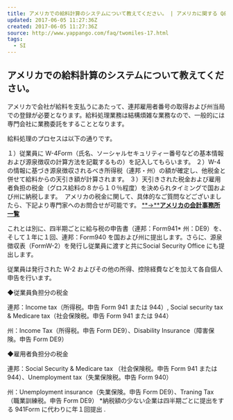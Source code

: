 ```yaml
---
title: アメリカでの給料計算のシステムについて教えてください。 | アメリカに関する Q&A / コラム | アメリカの会計士/会計事務所ならヤッパン号
updated: 2017-06-05 11:27:36Z
created: 2017-06-05 11:27:36Z
source: http://www.yappango.com/faq/twomiles-17.html
tags:
  - SI
---
```


## アメリカでの給料計算のシステムについて教えてください。

アメリカで会社が給料を支払うにあたって、連邦雇用者番号の取得および州当局での登録が必要となります。給料処理業務は結構煩雑な業務なので、一般的には専門会社に業務委託をすることとなります。

給料処理のプロセスは以下の通りです。

１）従業員に W-4Form（氏名、ソーシャルセキュリティー番号などの基本情報および源泉徴収の計算方法を記載するもの）を記入してもらいます。
２）W-4 の情報に基づき源泉徴収されるべき所得税（連邦・州）の額が確定し、他税金と併せて給料からの天引き額が計算されます。
３）天引きされた税金および雇用者負担の税金（グロス給料の８から１０％程度）を決められタイミングで国および州に納税します。
 アメリカの税金に関して、具体的なご質問などございましたら、下記より専門家へのお問合せが可能です。
[**→****アメリカの会計事務所一覧**](http://www.yappango.com/keywordpage/usa_tax.html)

これとは別に、四半期ごとに給与税の申告書（連邦：Form941* 州：DE9）を、そして１年に１回、連邦：Form940 を国および州に提出します。さらに、源泉徴収表（FormW-2）を発行し従業員に渡すと共にSocial Security Office にも提出します。

従業員は発行された W-2 およびその他の所得、控除経費などを加えて各自個人申告を行います。

◆従業員負担分の税金

連邦：Income tax（所得税。申告 Form 941 または 944）, Social security tax & Medicare tax（社会保険税。申告 Form 941 または 944）

州：Income Tax（所得税。申告 Form DE9）、Disability Insurance（障害保険。申告 Form DE9）

◆雇用者負担分の税金

連邦：Social Security & Medicare tax （社会保険税。申告 Form 941 または 944）、Unemployment tax（失業保険税。申告 Form 940）

州：Unemployment insurance（失業保険。申告 Form DE9）、Traning Tax（職業訓練税。申告 Form DE9）
*納税額の少ない企業は四半期ごとに提出をする 941Form に代わりに年１回提出
.